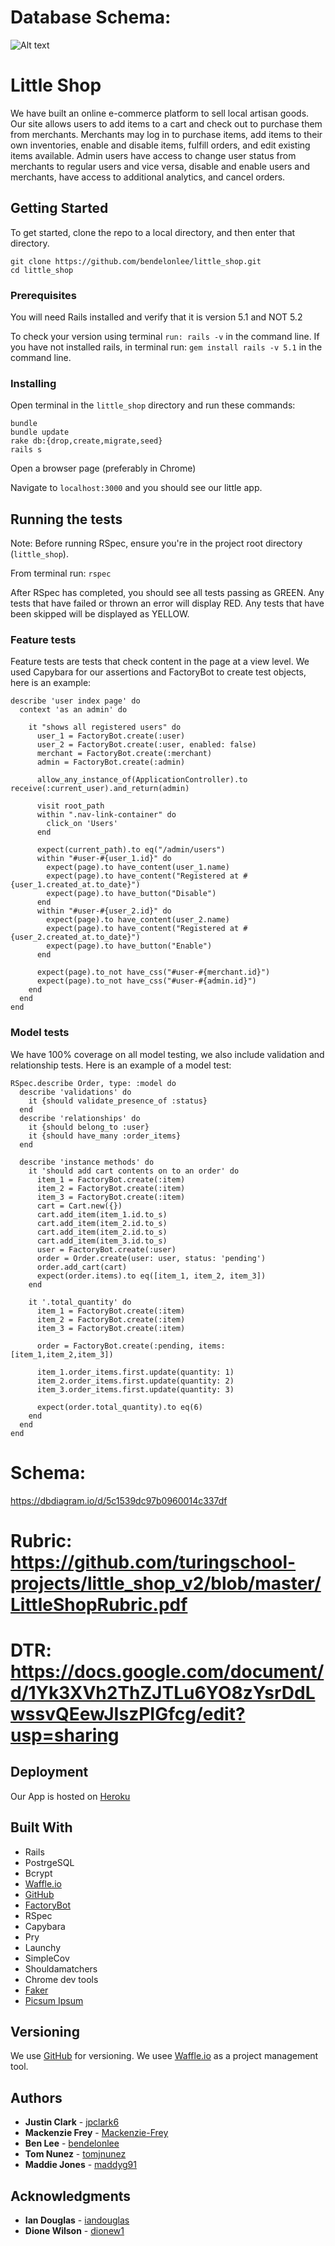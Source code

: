 # Database Schema:
![Alt text](./public/Database_1.png?raw=true "Title")


# Little Shop

We have built an online e-commerce platform to sell local artisan goods. Our site allows users to add items to a cart and check out to purchase them from merchants. Merchants may log in to purchase items, add items to their own inventories, enable and disable items, fulfill orders, and edit existing items available. Admin users have access to change user status from merchants to regular users and vice versa, disable and enable users and merchants, have access to additional analytics, and cancel orders.

## Getting Started

To get started, clone the repo to a local directory, and then enter that directory.

```
git clone https://github.com/bendelonlee/little_shop.git
cd little_shop

```

### Prerequisites
You will need Rails installed and verify that it is version 5.1 and NOT 5.2

To check your version using terminal `run: rails -v` in the command line. If you have not installed rails, in terminal run: `gem install rails -v 5.1` in the command line.

### Installing

Open terminal in the `little_shop` directory and run these commands:
```
bundle
bundle update
rake db:{drop,create,migrate,seed}
rails s

```
Open a browser page (preferably in Chrome)

Navigate to `localhost:3000` and you should see our little app.

## Running the tests

Note: Before running RSpec, ensure you're in the project root directory (`little_shop`).

From terminal run: `rspec`

After RSpec has completed, you should see all tests passing as GREEN. Any tests that have failed or thrown an error will display RED. Any tests that have been skipped will be displayed as YELLOW.

### Feature tests

Feature tests are tests that check content in the page at a view level. We used Capybara for our assertions and FactoryBot to create test objects, here is an example:

```
describe 'user index page' do
  context 'as an admin' do

    it "shows all registered users" do
      user_1 = FactoryBot.create(:user)
      user_2 = FactoryBot.create(:user, enabled: false)
      merchant = FactoryBot.create(:merchant)
      admin = FactoryBot.create(:admin)

      allow_any_instance_of(ApplicationController).to receive(:current_user).and_return(admin)

      visit root_path
      within ".nav-link-container" do
        click_on 'Users'
      end

      expect(current_path).to eq("/admin/users")
      within "#user-#{user_1.id}" do
        expect(page).to have_content(user_1.name)
        expect(page).to have_content("Registered at #{user_1.created_at.to_date}")
        expect(page).to have_button("Disable")
      end
      within "#user-#{user_2.id}" do
        expect(page).to have_content(user_2.name)
        expect(page).to have_content("Registered at #{user_2.created_at.to_date}")
        expect(page).to have_button("Enable")
      end

      expect(page).to_not have_css("#user-#{merchant.id}")
      expect(page).to_not have_css("#user-#{admin.id}")
    end
  end
end
```

### Model tests

We have 100% coverage on all model testing, we also include validation and relationship tests.
Here is an example of a model test:
```
RSpec.describe Order, type: :model do
  describe 'validations' do
    it {should validate_presence_of :status}
  end
  describe 'relationships' do
    it {should belong_to :user}
    it {should have_many :order_items}
  end

  describe 'instance methods' do
    it 'should add cart contents on to an order' do
      item_1 = FactoryBot.create(:item)
      item_2 = FactoryBot.create(:item)
      item_3 = FactoryBot.create(:item)
      cart = Cart.new({})
      cart.add_item(item_1.id.to_s)
      cart.add_item(item_2.id.to_s)
      cart.add_item(item_2.id.to_s)
      cart.add_item(item_3.id.to_s)
      user = FactoryBot.create(:user)
      order = Order.create(user: user, status: 'pending')
      order.add_cart(cart)
      expect(order.items).to eq([item_1, item_2, item_3])
    end

    it '.total_quantity' do
      item_1 = FactoryBot.create(:item)
      item_2 = FactoryBot.create(:item)
      item_3 = FactoryBot.create(:item)

      order = FactoryBot.create(:pending, items: [item_1,item_2,item_3])

      item_1.order_items.first.update(quantity: 1)
      item_2.order_items.first.update(quantity: 2)
      item_3.order_items.first.update(quantity: 3)

      expect(order.total_quantity).to eq(6)
    end
  end
end

```
# Schema:
https://dbdiagram.io/d/5c1539dc97b0960014c337df

# Rubric: https://github.com/turingschool-projects/little_shop_v2/blob/master/LittleShopRubric.pdf

# DTR: https://docs.google.com/document/d/1Yk3XVh2ThZJTLu6YO8zYsrDdLwssvQEewJIszPIGfcg/edit?usp=sharing

## Deployment

Our App is hosted on [Heroku](https://evening-eyrie-16856.herokuapp.com/)

## Built With

* Rails
* PostrgeSQL
* Bcrypt
* [Waffle.io](https://waffle.io)
* [GitHub](github.com)
* [FactoryBot](https://github.com/thoughtbot/factory_bot)
* RSpec
* Capybara
* Pry
* Launchy
* SimpleCov
* Shouldamatchers
* Chrome dev tools
* [Faker](https://github.com/stympy/faker)
* [Picsum Ipsum](https://picsumipsum.herokuapp.com/)

## Versioning

We use [GitHub](https://github.com/) for versioning.
We usee [Waffle.io](https://waffle.io/) as a project management tool.

## Authors

* **Justin Clark** - [jpclark6](https://github.com/jpclark6)
* **Mackenzie Frey** - [Mackenzie-Frey](https://github.com/Mackenzie-Frey)
* **Ben Lee** - [bendelonlee](https://github.com/bendelonlee)
* **Tom Nunez** - [tomjnunez](https://github.com/tomjnunez)
* **Maddie Jones** - [maddyg91](https://github.com/maddyg91)

## Acknowledgments

* **Ian Douglas** - [iandouglas](https://iandouglas.com/turing/)
* **Dione Wilson** - [dionew1](https://github.com/dionew1)
